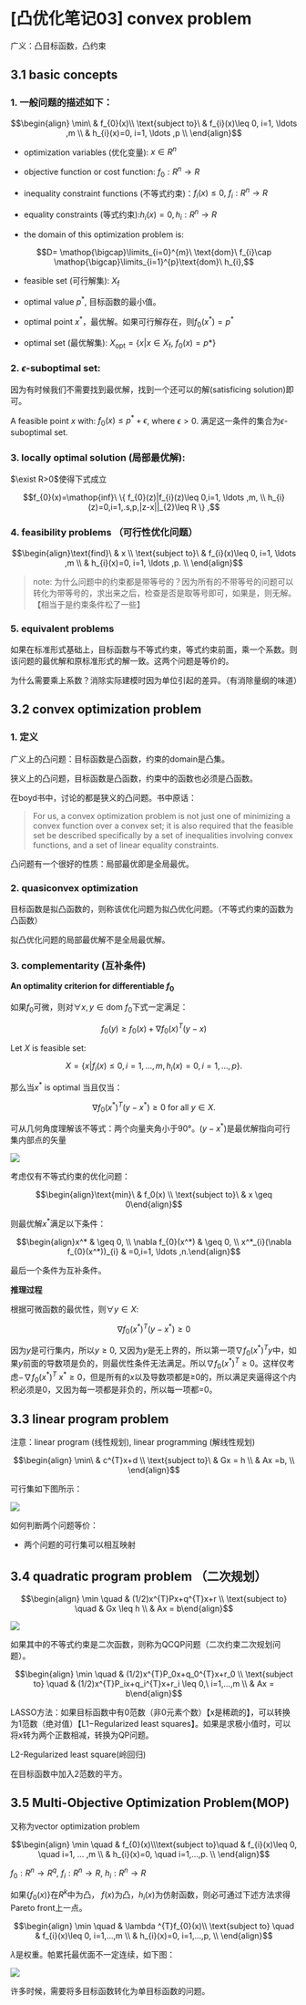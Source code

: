 # [凸优化笔记03] convex problem 

广义：凸目标函数，凸约束

## 3.1 basic concepts

### 1. 一般问题的描述如下：

$$\begin{align} \min\ & f_{0}(x)\\ \text{subject to}\ & f_{i}(x)\leq 0,  i=1, \ldots ,m \\ & h_{i}(x)=0, i=1, \ldots ,p \\ \end{align}$$

+ optimization variables (优化变量): $x \in R^{n}$

+ objective function or cost function: $f_0:R^{n} \rightarrow R$

+ inequality constraint functions (不等式约束)：$f_i(x) \leq 0,\ f_i:R^n \rightarrow R$

+ equality constraints (等式约束):$h_i(x)=0, h_i:R^n \rightarrow R$

+ the domain of this optimization problem is:

$$D= \mathop{\bigcap}\limits_{i=0}^{m}\ \text{dom}\ f_{i}\cap \mathop{\bigcap}\limits_{i=1}^{p}\text{dom}\ h_{i},$$

+ feasible set (可行解集): $X_\text{f}$

+ optimal value $p^*$, 目标函数的最小值。

+ optimal point $x^*$，最优解。如果可行解存在，则$f_0(x^*)=p^*$

+ optimal set (最优解集): $X_{\text{opt}} = \{ x | x \in X_{\text{f}},\ f_0(x) = p*\}$

### 2. $\epsilon$-suboptimal set:

因为有时候我们不需要找到最优解，找到一个还可以的解(satisficing solution)即可。

A feasible point $x$ with: $f_{0}(x)\leq p^{*}+\epsilon$, where $\epsilon > 0$. 满足这一条件的集合为$\epsilon$-suboptimal set.

### 3. locally optimal solution (局部最优解):

$\exist R>0$使得下式成立

$$f_{0}(x)=\mathop{inf}\ \{ f_{0}(z)|f_{i}(z)\leq 0,i=1, \ldots ,m, \\ h_{i}(z)=0,i=1,.s,p,|z-x||_{2}\leq R \} ,$$

### 4. feasibility problems （可行性优化问题）

$$\begin{align}\text{find}\ & x \\ \text{subject to}\ & f_{i}(x)\leq 0, i=1, \ldots ,m \\ & h_{i}(x)=0, i=1, \ldots ,p. \\ \end{align}$$

>note: 为什么问题中的约束都是带等号的？因为所有的不带等号的问题可以转化为带等号的，求出来之后，检查是否是取等号即可，如果是，则无解。【相当于是约束条件松了一些】

### 5. equivalent problems

如果在标准形式基础上，目标函数与不等式约束，等式约束前面，乘一个系数。则该问题的最优解和原标准形式的解一致。这两个问题是等价的。

为什么需要乘上系数？消除实际建模时因为单位引起的差异。（有消除量纲的味道）

## 3.2 convex optimization problem

### 1. 定义

广义上的凸问题：目标函数是凸函数，约束的domain是凸集。

狭义上的凸问题，目标函数是凸函数，约束中的函数也必须是凸函数。

在boyd书中，讨论的都是狭义的凸问题。书中原话：

>For us, a convex optimization problem is not just one of minimizing a convex function over a convex set; it is also required that the feasible set be described specifically by a set of inequalities involving
convex functions, and a set of linear equality constraints.

凸问题有一个很好的性质：局部最优即是全局最优。

### 2. quasiconvex optimization

目标函数是拟凸函数的，则称该优化问题为拟凸优化问题。（不等式约束的函数为凸函数）

拟凸优化问题的局部最优解不是全局最优解。

### 3. complementarity (互补条件)

**An optimality criterion for differentiable $f_0$**

如果$f_0$可微，则对$\forall x,y \in \text{dom}\ f_0$下式一定满足：

$$f_{0}(y)\geq f_{0}(x)+ \nabla f_{0}(x)^{T}(y-x)$$

Let $X$ is feasible set:

$$X= \left\{ x|f_{i}(x)\leq 0,i=1, \ldots ,m,h_{i}(x)=0,i=1, \ldots ,p \right\} .$$

那么当$x^{*}$ is optimal 当且仅当：

$$ \nabla f_{0}(x^*)^{T}(y-x^*)\geq 0\ \text{for all}\ y \in X.$$

可从几何角度理解该不等式：两个向量夹角小于90°。$(y-x^*)$是最优解指向可行集内部点的矢量

![](./pictures/note_3/tmpF0E7.png)

考虑仅有不等式约束的优化问题：

$$\begin{align}\text{min}\ & f_0(x) \\
\text{subject to}\ & x \geq 0\end{align}$$

则最优解$x^*$满足以下条件：

$$\begin{align}x^* & \geq 0, \\
 \nabla f_{0}(x^*) & \geq 0, \\
 x^*_{i}(\nabla f_{0}(x^*))_{i} & =0,i=1, \ldots ,n.\end{align}$$

 最后一个条件为互补条件。

 **推理过程**

 根据可微函数的最优性，则$\forall y \in X$:

$$ \nabla f_{0}(x^*)^{T}(y-x^*)\geq 0$$

因为$y$是可行集内，所以$y \geq 0$, 又因为$y$是无上界的，所以第一项$\nabla f_{0}(x^*)^{T} y$中，如果$y$前面的导数项是负的，则最优性条件无法满足。所以$\nabla f_{0}(x^*)^{T} \geq 0$。这样仅考虑$-\nabla f_{0}(x^*)^{T}\ x^* \geq 0$，但是所有的$x$以及导数项都是≥0的，所以满足夹逼得这个内积必须是0，又因为每一项都是非负的，所以每一项都=0。

## 3.3 linear program problem

注意：linear program (线性规划), linear programming (解线性规划)

$$\begin{align} \min\ & c^{T}x+d \\ \text{subject to}\ & Gx = h \\ & Ax =b, \\ \end{align}$$

可行集如下图所示：

![](./pictures/note_3/tmpF0E7.png)

如何判断两个问题等价：

+ 两个问题的可行集可以相互映射

## 3.4 quadratic program problem （二次规划）

$$\begin{align} \min \quad & (1/2)x^{T}Px+q^{T}x+r \\ 
\text{subject to} \quad & Gx \leq h \\
& Ax = b\end{align}$$

![](./pictures/note_3/tmpF078.png)

如果其中的不等式约束是二次函数，则称为QCQP问题（二次约束二次规划问题）。

$$\begin{align} \min \quad & (1/2)x^{T}P_0x+q_0^{T}x+r_0 \\ 
\text{subject to} \quad &  (1/2)x^{T}P_ix+q_i^{T}x+r_i \leq 0,\ i=1,...,m \\
& Ax = b\end{align}$$

LASSO方法：如果目标函数中有0范数（非0元素个数）【x是稀疏的】，可以转换为1范数（绝对值）【L1−Regularized least squares】。如果是求极小值时，可以将$x$转为两个正数相减，转换为QP问题。

L2-Regularized least square(岭回归)

在目标函数中加入2范数的平方。

## 3.5 Multi-Objective Optimization Problem(MOP)

又称为vector optimization problem

$$\begin{align} \min \quad & f_{0}(x)\\\text{subject to}\quad & f_{i}(x)\leq 0, \quad i=1, ... ,m \\ & h_{i}(x)=0, \quad i=1,...,p. \\ \end{align}$$

$f_0:R^n \rightarrow R^q,\ f_i:R^n \rightarrow R,\ h_i:R^n \rightarrow R$

如果$\{f_0(x)\}$在$R^k$中为凸， $f(x)$为凸，$h_i(x)$为仿射函数，则必可通过下述方法求得Pareto front上一点。

$$\begin{align} \min \quad & \lambda ^{T}f_{0}(x)\\ \text{subject to} \quad &  f_{i}(x)\leq 0, i=1,...,m \\  & h_{i}(x)=0, i=1,...,p, \\ \end{align}$$

$\lambda$是权重。帕累托最优面不一定连续，如下图：

![](./pictures/note_3/tmpBC96.png)

许多时候，需要将多目标函数转化为单目标函数的问题。